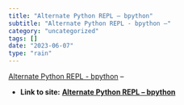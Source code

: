```yaml
---
title: "Alternate Python REPL – bpython"
subtitle: "Alternate Python REPL - bpython –"
category: "uncategorized"
tags: []
date: "2023-06-07"
type: "rain"
---
```

[ Alternate Python REPL - bpython](< https://bpython-interpreter.org/>) –


* **Link to site:** **[Alternate Python REPL – bpython](None)**